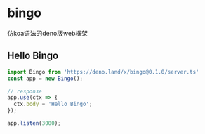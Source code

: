 # bingo

仿koa语法的deno版web框架

## Hello Bingo

```js
import Bingo from 'https://deno.land/x/bingo@0.1.0/server.ts'
const app = new Bingo();

// response
app.use(ctx => {
  ctx.body = 'Hello Bingo';
});

app.listen(3000);
```


